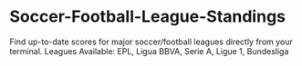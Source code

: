# Soccer-Football-League-Standings
Find up-to-date scores for major soccer/football leagues directly from your terminal. Leagues Available: EPL, Ligua BBVA, Serie A, Ligue 1, Bundesliga
